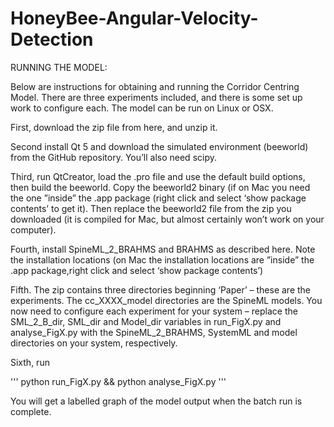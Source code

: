 # HoneyBee-Angular-Velocity-Detection

RUNNING THE MODEL:

Below are instructions for obtaining and running the Corridor Centring Model. There are three experiments included, and there is some set up work to configure each. The model can be run on Linux or OSX.

First, download the zip file from here, and unzip it.

Second install Qt 5 and download the simulated environment (beeworld) from the GitHub repository. You’ll also need scipy.

Third, run QtCreator, load the .pro file and use the default build options, then build the beeworld. Copy the beeworld2 binary (if on Mac you need the one ”inside” the .app package (right click and select ‘show package contents’ to get it). Then replace the beeworld2 file from the zip you downloaded (it is compiled for Mac, but almost certainly won’t work on your computer).

Fourth, install SpineML_2_BRAHMS and BRAHMS as described here. Note the installation locations (on Mac the installation locations are ”inside” the .app package,right click and select ‘show package contents’)

Fifth. The zip contains three directories beginning ‘Paper’ – these are the experiments. The cc_XXXX_model directories are the SpineML models. You now need to configure each experiment for your system – replace the SML_2_B_dir, SML_dir and Model_dir variables in run_FigX.py and analyse_FigX.py with the SpineML_2_BRAHMS, SystemML and model directories on your system, respectively.

Sixth, run

'''
python run_FigX.py && python analyse_FigX.py
'''

You will get a labelled graph of the model output when the batch run is complete.
